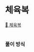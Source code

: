 # 체육복

[:link: 체육복](https://school.programmers.co.kr/learn/courses/30/lessons/42862)  
<br>

### 풀이 방식

```java

```
